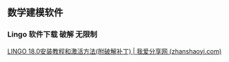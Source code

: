 ## 数学建模软件
### Lingo 软件下载 破解 无限制
[LINGO 18.0安装教程和激活方法(附破解补丁) | 我爱分享网 (zhanshaoyi.com)](http://www.zhanshaoyi.com/14741.html)